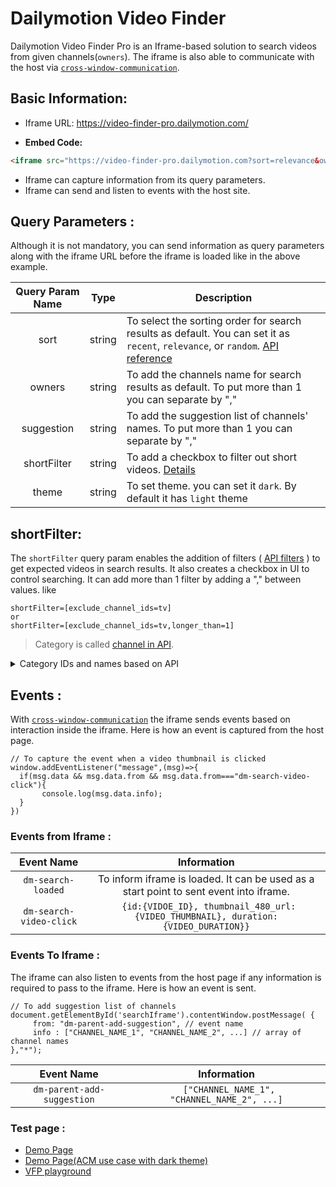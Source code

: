 # Dailymotion Video Finder

Dailymotion Video Finder Pro is an Iframe-based solution to search videos from given channels(`owners`). The iframe is also able to communicate with the host via [`cross-window-communication`](https://javascript.info/cross-window-communication).

## Basic Information: 
- Iframe URL: https://video-finder-pro.dailymotion.com/

- **Embed Code:**

```html
<iframe src="https://video-finder-pro.dailymotion.com?sort=relevance&owners=acm-entertainment&suggestion=acm-entertainment,augusta-margaret-river-mail" id="searchIframe"></iframe>

```
- Iframe can capture information from its query parameters. 
- Iframe can send and listen to events with the host site.

## Query Parameters : 
Although it is not mandatory, you can send information as query parameters along with the iframe URL before the iframe is loaded like in the above example.

| Query Param Name | Type | Description | 
| :---: | :---: | --- |
| sort | string | To select the sorting order for search results as default. You can set it as `recent`, `relevance`, or `random`. [API reference](https://developers.dailymotion.com/api/#video-sort-filter) |
| owners | string | To add the channels name for search results as default. To put more than 1 you can separate by "," |
| suggestion | string | To add the suggestion list of channels' names. To put more than 1 you can separate by "," |
| shortFilter | string | To add a checkbox to filter out short videos. [Details](#shortfilter) |
| theme | string | To set theme. you can set it `dark`. By default it has `light` theme |

## shortFilter:
The `shortFilter` query param enables the addition of filters ( [API filters](https://developers.dailymotion.com/api/#video-filters) ) to get expected videos in search results. It also creates a checkbox in UI to control searching. It can add more than 1 filter by adding a "," between values. like
```
shortFilter=[exclude_channel_ids=tv]
or 
shortFilter=[exclude_channel_ids=tv,longer_than=1]
```
> Category is called [channel in API]((https://api.dailymotion.com/channels)).
<details>
<summary> Category IDs and names based on API </summary>

  
| Channnel ID        | Category name                   |
|------------|------------------------|
| animals    | Animals                |
| auto       | Cars                   |
| people     | Celeb                  |
| fun        | Comedy & Entertainment |
| creation   | Creative               |
| school     | Education              |
| videogames | Gaming                 |
| kids       | Kids                   |
| lifestyle  | Lifestyle & How-to     |
| shortfilms | Movies                 |
| music      | Music                  |
| news       | News                   |
| sport      | Sports                 |
| tech       | Tech                   |
| travel     | Travel                 |
| tv         | TV                     |
| webcam     | Webcam                 |

</details>

## Events : 
With [`cross-window-communication`](https://javascript.info/cross-window-communication) the iframe sends events based on interaction inside the iframe. Here is how an event is captured from the host page.
```JS
// To capture the event when a video thumbnail is clicked
window.addEventListener("message",(msg)=>{
  if(msg.data && msg.data.from && msg.data.from==="dm-search-video-click"){
       console.log(msg.data.info);
  }
})
```

### Events from Iframe :

| Event Name | Information | 
| :---: | :---: |
| `dm-search-loaded` | To inform iframe is loaded. It can be used as a start point to sent event into iframe. |
| `dm-search-video-click` | ``` {id:{VIDOE_ID}, thumbnail_480_url:{VIDEO_THUMBNAIL}, duration:{VIDEO_DURATION}}``` |

### Events To Iframe :
The iframe can also listen to events from the host page if any information is required to pass to the iframe. Here is how an event is sent.

```JS
// To add suggestion list of channels
document.getElementById('searchIframe').contentWindow.postMessage( {
     from: "dm-parent-add-suggestion", // event name
     info : ["CHANNEL_NAME_1", "CHANNEL_NAME_2", ...] // array of channel names
},"*");
```

| Event Name | Information | 
| :---: | :---: |
| `dm-parent-add-suggestion` | ``` ["CHANNEL_NAME_1", "CHANNEL_NAME_2", ...]``` |

### Test page : 
- [Demo Page](https://dmvs-apac.github.io/dm-video-finder-doc/lab.html)
- [Demo Page(ACM use case with dark theme)](https://dmvs-apac.github.io/dm-video-finder-doc/lab_acm.html)
- [VFP playground](https://dmvs-apac.github.io/dm-video-finder-doc/vfp-studio/vfp-studio.html)
